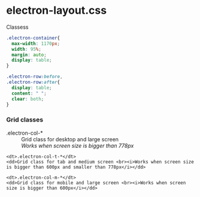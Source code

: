# electron-layout.css


Classess

```css
.electron-container{
  max-width: 1170px;
  width: 95%;
  margin: auto;
  display: table;
}
```

```css
.electron-row:before,
.electron-row:after{
  display: table;
  content: " ";
  clear: both;
}
```

### Grid classes

<dl>
    <dt>.electron-col-*</dt>
    <dd>Grid class for desktop and large screen <br><i>Works when screen size is bigger than 778px</i></dd>

    <dt>.electron-col-t-*</dt>
    <dd>Grid class for tab and medium screen <br><i>Works when screen size is bigger than 600px and smaller than 778px</i></dd>

    <dt>.electron-col-m-*</dt>
    <dd>Grid class for mobile and large screen <br><i>Works when screen size is bigger than 600px</i></dd>
</dl>
